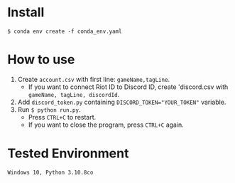 # Install

```
$ conda env create -f conda_env.yaml
```

# How to use

1. Create `account.csv` with first line: `gameName,tagLine`.
   * If you want to connect Riot ID to Discord ID, create 'discord.csv with `gameName, tagLine, discordId`.
2. Add `discord_token.py` containing `DISCORD_TOKEN="YOUR_TOKEN"` variable.
3. Run `$ python run.py`.
   * Press `CTRL+C` to restart.
   * If you want to close the program, press `CTRL+C` again.


# Tested Environment
```
Windows 10, Python 3.10.8co
```
